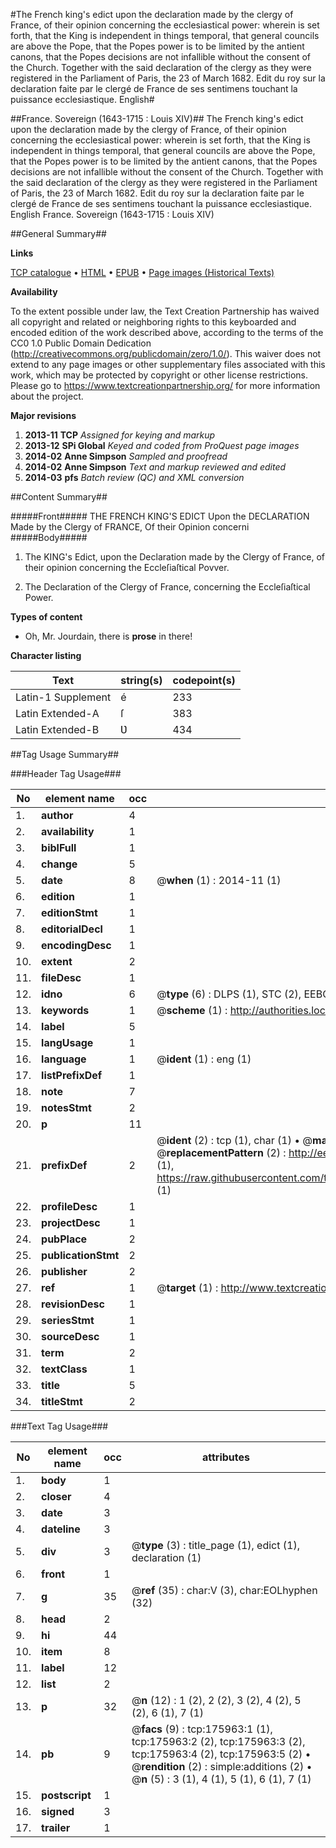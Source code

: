 #The French king's edict upon the declaration made by the clergy of France, of their opinion concerning the ecclesiastical power: wherein is set forth, that the King is independent in things temporal, that general councils are above the Pope, that the Popes power is to be limited by the antient canons, that the Popes decisions are not infallible without the consent of the Church. Together with the said declaration of the clergy as they were registered in the Parliament of Paris, the 23 of March 1682. Edit du roy sur la declaration faite par le clergé de France de ses sentimens touchant la puissance ecclesiastique. English#

##France. Sovereign (1643-1715 : Louis XIV)##
The French king's edict upon the declaration made by the clergy of France, of their opinion concerning the ecclesiastical power: wherein is set forth, that the King is independent in things temporal, that general councils are above the Pope, that the Popes power is to be limited by the antient canons, that the Popes decisions are not infallible without the consent of the Church. Together with the said declaration of the clergy as they were registered in the Parliament of Paris, the 23 of March 1682.
Edit du roy sur la declaration faite par le clergé de France de ses sentimens touchant la puissance ecclesiastique. English
France. Sovereign (1643-1715 : Louis XIV)

##General Summary##

**Links**

[TCP catalogue](http://www.ota.ox.ac.uk/tcp/)  • 
[HTML](http://tei.it.ox.ac.uk/tcp/Texts-HTML/free/B04/B04189.html)  • 
[EPUB](http://tei.it.ox.ac.uk/tcp/Texts-EPUB/free/B04/B04189.epub) • 
[Page images (Historical Texts)](https://historicaltexts.jisc.ac.uk/eebo-52614777e)

**Availability**

To the extent possible under law, the Text Creation Partnership has waived all copyright and related or neighboring rights to this keyboarded and encoded edition of the work described above, according to the terms of the CC0 1.0 Public Domain Dedication (http://creativecommons.org/publicdomain/zero/1.0/). This waiver does not extend to any page images or other supplementary files associated with this work, which may be protected by copyright or other license restrictions. Please go to https://www.textcreationpartnership.org/ for more information about the project.

**Major revisions**

1. __2013-11__ __TCP__ *Assigned for keying and markup*
1. __2013-12__ __SPi Global__ *Keyed and coded from ProQuest page images*
1. __2014-02__ __Anne Simpson__ *Sampled and proofread*
1. __2014-02__ __Anne Simpson__ *Text and markup reviewed and edited*
1. __2014-03__ __pfs__ *Batch review (QC) and XML conversion*

##Content Summary##

#####Front#####
THE FRENCH KING'S EDICT Upon the DECLARATION Made by the Clergy of FRANCE, Of their Opinion concerni
#####Body#####

1. The KING's Edict, upon the Declaration made by the Clergy of France, of their opinion concerning the Eccleſiaſtical Povver.

1. The Declaration of the Clergy of France, concerning the Eccleſiaſtical Power.

**Types of content**

  * Oh, Mr. Jourdain, there is **prose** in there!

**Character listing**


|Text|string(s)|codepoint(s)|
|---|---|---|
|Latin-1 Supplement|é|233|
|Latin Extended-A|ſ|383|
|Latin Extended-B|Ʋ|434|

##Tag Usage Summary##

###Header Tag Usage###

|No|element name|occ|attributes|
|---|---|---|---|
|1.|__author__|4||
|2.|__availability__|1||
|3.|__biblFull__|1||
|4.|__change__|5||
|5.|__date__|8| @__when__ (1) : 2014-11 (1)|
|6.|__edition__|1||
|7.|__editionStmt__|1||
|8.|__editorialDecl__|1||
|9.|__encodingDesc__|1||
|10.|__extent__|2||
|11.|__fileDesc__|1||
|12.|__idno__|6| @__type__ (6) : DLPS (1), STC (2), EEBO-CITATION (1), OCLC (1), VID (1)|
|13.|__keywords__|1| @__scheme__ (1) : http://authorities.loc.gov/ (1)|
|14.|__label__|5||
|15.|__langUsage__|1||
|16.|__language__|1| @__ident__ (1) : eng (1)|
|17.|__listPrefixDef__|1||
|18.|__note__|7||
|19.|__notesStmt__|2||
|20.|__p__|11||
|21.|__prefixDef__|2| @__ident__ (2) : tcp (1), char (1)  •  @__matchPattern__ (2) : ([0-9\-]+):([0-9IVX]+) (1), (.+) (1)  •  @__replacementPattern__ (2) : http://eebo.chadwyck.com/downloadtiff?vid=$1&page=$2 (1), https://raw.githubusercontent.com/textcreationpartnership/Texts/master/tcpchars.xml#$1 (1)|
|22.|__profileDesc__|1||
|23.|__projectDesc__|1||
|24.|__pubPlace__|2||
|25.|__publicationStmt__|2||
|26.|__publisher__|2||
|27.|__ref__|1| @__target__ (1) : http://www.textcreationpartnership.org/docs/. (1)|
|28.|__revisionDesc__|1||
|29.|__seriesStmt__|1||
|30.|__sourceDesc__|1||
|31.|__term__|2||
|32.|__textClass__|1||
|33.|__title__|5||
|34.|__titleStmt__|2||


###Text Tag Usage###

|No|element name|occ|attributes|
|---|---|---|---|
|1.|__body__|1||
|2.|__closer__|4||
|3.|__date__|3||
|4.|__dateline__|3||
|5.|__div__|3| @__type__ (3) : title_page (1), edict (1), declaration (1)|
|6.|__front__|1||
|7.|__g__|35| @__ref__ (35) : char:V (3), char:EOLhyphen (32)|
|8.|__head__|2||
|9.|__hi__|44||
|10.|__item__|8||
|11.|__label__|12||
|12.|__list__|2||
|13.|__p__|32| @__n__ (12) : 1 (2), 2 (2), 3 (2), 4 (2), 5 (2), 6 (1), 7 (1)|
|14.|__pb__|9| @__facs__ (9) : tcp:175963:1 (1), tcp:175963:2 (2), tcp:175963:3 (2), tcp:175963:4 (2), tcp:175963:5 (2)  •  @__rendition__ (2) : simple:additions (2)  •  @__n__ (5) : 3 (1), 4 (1), 5 (1), 6 (1), 7 (1)|
|15.|__postscript__|1||
|16.|__signed__|3||
|17.|__trailer__|1||
